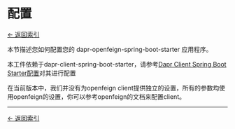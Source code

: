# 配置

[<- 返回索引](../index.md)

本节描述您如何配置您的 dapr-openfeign-spring-boot-starter 应用程序。

本工件依赖于dapr-client-spring-boot-starter，请参考[Dapr Client Spring Boot Starter配置](../client/configuration.md)对其进行配置

在当前版本中，我们并没有为openfeign client提供独立的设置，所有的参数均使用openfeign的设置，你可以参考openfeign的文档来配置client。

----------

[<- 返回索引](../index.md)
